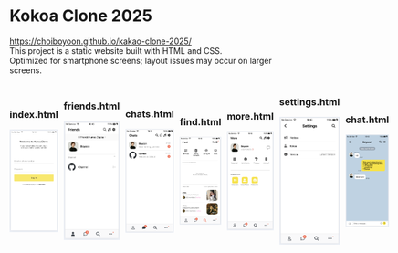 # Kokoa Clone 2025

https://choiboyoon.github.io/kakao-clone-2025/ <br/>
This project is a static website built with HTML and CSS. <br/>
Optimized for smartphone screens; layout issues may occur on larger screens.

<div style="display: flex; align-items: center; gap: 10px;">
    <div class="screenshot_page">
        <h3>index.html</h3>
        <img src="screenshots/index_screenshot.png" alt="index_screenshot" width="170px">
    </div>
        <div class="screenshot_page">
        <h3>friends.html</h3>
    <img src="screenshots/friends_screenshot.png" alt="friends_screenshot" width="170px">
    </div>
    <div class="screenshot_page">
        <h3>chats.html</h3>
        <img src="screenshots/chats_screenshot.png" alt="chats_screenshot" width="170px">
    </div>
    <div class="screenshot_page">
        <h3>find.html</h3>
        <img src="screenshots/find_screenshot.png" alt="find_screenshot" width="170px">
    </div>
    <div class="screenshot_page">
        <h3>more.html</h3>
        <img src="screenshots/more_screenshot.png" alt="more_screenshot" width="170px">
    </div>
    <div class="screenshot_page">
        <h3>settings.html</h3>
        <img src="screenshots/settings_screenshot.png" alt="settings_screenshot" width="170px">
    </div>
    <div class="screenshot_page">
        <h3>chat.html</h3>
        <img src="screenshots/chat_screenshot.png" alt="chat_screenshot" width="170px">
    </div>
</div>
